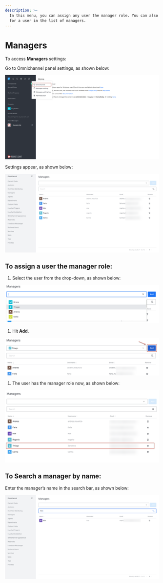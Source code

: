 ```yaml
---
description: >-
  In this menu, you can assign any user the manager role. You can also search
  for a user in the list of managers.
---
```


# Managers

To access **Managers** settings:

Go to Omnichannel panel settings, as shown below:

![](<../../.gitbook/assets/0 (8) (5) (5) (5) (5) (5) (4) (4) (1) (1) (1) (1) (12) (1).png>)

Settings appear, as shown below:

![](<../../.gitbook/assets/image (20).png>)

## **To assign a user the manager role:**

1. Select the user from the drop-down, as shown below:

![](<../../.gitbook/assets/2 (4).png>)

1. Hit **Add**.

![](<../../.gitbook/assets/image (21).png>)

1. The user has the manager role now, as shown below:

![](<../../.gitbook/assets/image (22).png>)

## **To Search a manager by name:**

Enter the manager’s name in the search bar, as shown below:

![](<../../.gitbook/assets/image (23).png>)
